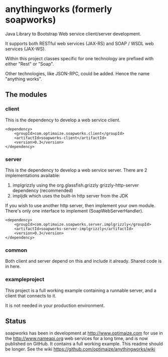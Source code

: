 anythingworks (formerly soapworks)
=========

Java Library to Bootstrap Web service client/server development.

It supports both RESTful web services (JAX-RS) and
SOAP / WSDL web services (JAX-WS).

Within this project classes specific for one technology are prefixed
with either "Rest" or "Soap".

Other technologies, like JSON-RPC, could be added. Hence the name "anything works".


## The modules

### client

This is the dependency to develop a web service client.

    <dependency>
        <groupId>com.optimaize.soapworks.client</groupId>
        <artifactId>soapworks-client</artifactId>
        <version>0.3</version>
    </dependency>

### server

This is the dependency to develop a web service server.
There are 2 implementations available:

1. implgrizzly using the org.glassfish.grizzly grizzly-http-server dependency (recommended)
2. impljdk which uses the built-in http server from the JDK

If you wish to use another http server, then implement your own module. There's only one
interface to implement (SoapWebServerHandler).

    <dependency>
        <groupId>com.optimaize.soapworks.server.implgrizzly</groupId>
        <artifactId>soapworks-server-implgrizzly</artifactId>
        <version>0.3</version>
    </dependency>

### common

Both client and server depend on this and include it already. Shared code is in here.

### exampleproject

This project is a full working example containing a runnable server,
and a client that connects to it.

It is not needed in your production environment.


Status
------
soapworks has been in development at http://www.optimaize.com for use in the http://www.nameapi.org web services for 
a long time, and is now published on GitHub. It contains a full working example. This readme should be longer.
See the wiki https://github.com/optimaize/anythingworks/wiki
